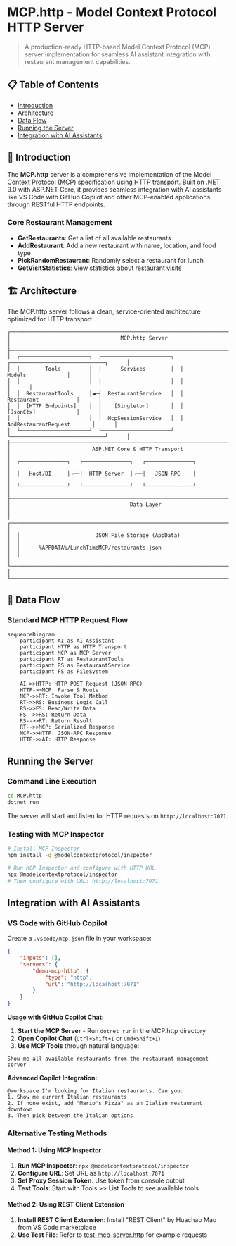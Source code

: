 # MCP.http - Model Context Protocol HTTP Server

> A production-ready HTTP-based Model Context Protocol (MCP) server implementation for seamless AI assistant integration with restaurant management capabilities.

## 📋 Table of Contents

- [Introduction](#-introduction)
- [Architecture](#️-architecture)
- [Data Flow](#-data-flow)
- [Running the Server](#running-the-server)
- [Integration with AI Assistants](#integration-with-ai-assistants)

## 🌟 Introduction

The **MCP.http** server is a comprehensive implementation of the Model Context Protocol (MCP) specification using HTTP transport. Built on .NET 9.0 with ASP.NET Core, it provides seamless integration with AI assistants like VS Code with GitHub Copilot and other MCP-enabled applications through RESTful HTTP endpoints.

### Core Restaurant Management
- **GetRestaurants**: Get a list of all available restaurants
- **AddRestaurant**: Add a new restaurant with name, location, and food type
- **PickRandomRestaurant**: Randomly select a restaurant for lunch
- **GetVisitStatistics**: View statistics about restaurant visits

## 🏗️ Architecture

The MCP.http server follows a clean, service-oriented architecture optimized for HTTP transport:

```
┌────────────────────────────────────────────────────────────────────────────────────────────┐
│                                   MCP.http Server                                          │
├────────────────────────────────────────────────────────────────────────────────────────────┤
│  ┌──────────────────────┐  ┌──────────────────────┐  ┌──────────────────────────────┐      │
│  │        Tools         │  │      Services        │  │           Models             │      │
│  │                      │  │                      │  │                              │      │
│  │  RestaurantTools     │◄─┤  RestaurantService   │  │        Restaurant            │      │
│  │  [HTTP Endpoints]    │  │    [Singleton]       │  │        [JsonCtx]             │      │
│  │                      │  │  McpSessionService   │  │   AddRestaurantRequest       │      │
│  └──────────────────────┘  └──────────────────────┘  └──────────────────────────────┘      │
├────────────────────────────────────────────────────────────────────────────────────────────┤
│                          ASP.NET Core & HTTP Transport                                     │
│  ┌───────────────┐   ┌───────────────┐   ┌───────────────┐                                 │
│  │   Host/DI     │→──│  HTTP Server  │→──│   JSON-RPC    │                                 │
│  └───────────────┘   └───────────────┘   └───────────────┘                                 │
├────────────────────────────────────────────────────────────────────────────────────────────┤
│                                      Data Layer                                            │
│  ┌──────────────────────────────────────────────────────────────────────────────────────┐  │
│  │                        JSON File Storage (AppData)                                   │  │
│  │      %APPDATA%/LunchTimeMCP/restaurants.json                                         │  │
│  └──────────────────────────────────────────────────────────────────────────────────────┘  │
└────────────────────────────────────────────────────────────────────────────────────────────┘
```

## 🔄 Data Flow

### Standard MCP HTTP Request Flow

```mermaid
sequenceDiagram
    participant AI as AI Assistant
    participant HTTP as HTTP Transport
    participant MCP as MCP Server
    participant RT as RestaurantTools
    participant RS as RestaurantService
    participant FS as FileSystem

    AI->>HTTP: HTTP POST Request (JSON-RPC)
    HTTP->>MCP: Parse & Route
    MCP->>RT: Invoke Tool Method
    RT->>RS: Business Logic Call
    RS->>FS: Read/Write Data
    FS-->>RS: Return Data
    RS-->>RT: Return Result
    RT-->>MCP: Serialized Response
    MCP->>HTTP: JSON-RPC Response
    HTTP->>AI: HTTP Response
```

## Running the Server

### Command Line Execution
```bash
cd MCP.http
dotnet run
```

The server will start and listen for HTTP requests on `http://localhost:7071`.

### Testing with MCP Inspector
```bash
# Install MCP Inspector
npm install -g @modelcontextprotocol/inspector

# Run MCP Inspector and configure with HTTP URL
npx @modelcontextprotocol/inspector
# Then configure with URL: http://localhost:7071
```

## Integration with AI Assistants

### VS Code with GitHub Copilot

Create a `.vscode/mcp.json` file in your workspace:

```json
{
    "inputs": [],
    "servers": {
        "demo-mcp-http": {
            "type": "http",
            "url": "http://localhost:7071"
        }
    }
}
```

**Usage with GitHub Copilot Chat:**

1. **Start the MCP Server** - Run `dotnet run` in the MCP.http directory
2. **Open Copilot Chat** (`Ctrl+Shift+I` or `Cmd+Shift+I`) 
3. **Use MCP Tools** through natural language:

```
Show me all available restaurants from the restaurant management server
```

**Advanced Copilot Integration:**

```
@workspace I'm looking for Italian restaurants. Can you:
1. Show me current Italian restaurants
2. If none exist, add "Mario's Pizza" as an Italian restaurant downtown
3. Then pick between the Italian options
```

### Alternative Testing Methods

#### Method 1: Using MCP Inspector

1. **Run MCP Inspector**: `npx @modelcontextprotocol/inspector`
2. **Configure URL**: Set URL as `http://localhost:7071`
3. **Set Proxy Session Token**: Use token from console output
4. **Test Tools**: Start with Tools >> List Tools to see available tools

#### Method 2: Using REST Client Extension

1. **Install REST Client Extension**: Install "REST Client" by Huachao Mao from VS Code marketplace
2. **Use Test File**: Refer to [test-mcp-server.http](test-mcp-server.http) for example requests

